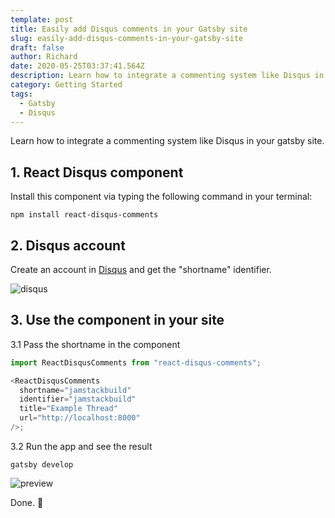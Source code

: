 ```yaml
---
template: post
title: Easily add Disqus comments in your Gatsby site
slug: easily-add-disqus-comments-in-your-gatsby-site
draft: false
author: Richard
date: 2020-05-25T03:37:41.564Z
description: Learn how to integrate a commenting system like Disqus in your gatsby site.
category: Getting Started
tags:
  - Gatsby
  - Disqus
---
```


Learn how to integrate a commenting system like Disqus in your gatsby site.

## 1. React Disqus component

Install this component via typing the following command in your terminal:

```shell
npm install react-disqus-comments
```

## 2. Disqus account

Create an account in [Disqus](https://disqus.com) and get the "shortname" identifier.

![disqus](/media/disqus.png "disqus")

## 3. Use the component in your site

3.1 Pass the shortname in the component

```javascript
import ReactDisqusComments from "react-disqus-comments";

<ReactDisqusComments
  shortname="jamstackbuild"
  identifier="jamstackbuild"
  title="Example Thread"
  url="http://localhost:8000"
/>;
```

3.2 Run the app and see the result

```shell
gatsby develop
```

![preview](/media/preview.png "preview")

Done. 🙂

